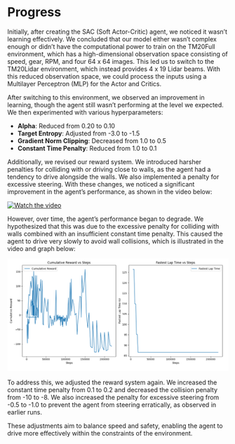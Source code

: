 # Progress

Initially, after creating the SAC (Soft Actor-Critic) agent, we noticed it wasn’t learning effectively. We concluded that our model either wasn’t complex enough or didn’t have the computational power to train on the TM20Full environment, which has a high-dimensional observation space consisting of speed, gear, RPM, and four 64 x 64 images. This led us to switch to the TM20Lidar environment, which instead provides 4 x 19 Lidar beams. With this reduced observation space, we could process the inputs using a Multilayer Perceptron (MLP) for the Actor and Critics.

After switching to this environment, we observed an improvement in learning, though the agent still wasn’t performing at the level we expected. We then experimented with various hyperparameters:
- **Alpha**: Reduced from 0.20 to 0.10
- **Target Entropy**: Adjusted from -3.0 to -1.5
- **Gradient Norm Clipping**: Decreased from 1.0 to 0.5
- **Constant Time Penalty**: Reduced from 1.0 to 0.1

Additionally, we revised our reward system. We introduced harsher penalties for colliding with or driving close to walls, as the agent had a tendency to drive alongside the walls. We also implemented a penalty for excessive steering. With these changes, we noticed a significant improvement in the agent’s performance, as shown in the video below:

[![Watch the video](https://img.youtube.com/vi/H-gu15B3E9Y/0.jpg)](https://www.youtube.com/watch?v=H-gu15B3E9Y)

However, over time, the agent’s performance began to degrade. We hypothesized that this was due to the excessive penalty for colliding with walls combined with an insufficient constant time penalty. This caused the agent to drive very slowly to avoid wall collisions, which is illustrated in the video and graph below:

![Performance Graph](readme/graphs/policy_drift.png)

To address this, we adjusted the reward system again. We increased the constant time penalty from 0.1 to 0.2 and decreased the collision penalty from -10 to -8. We also increased the penalty for excessive steering from -0.5 to -1.0 to prevent the agent from steering erratically, as observed in earlier runs.

These adjustments aim to balance speed and safety, enabling the agent to drive more effectively within the constraints of the environment.
